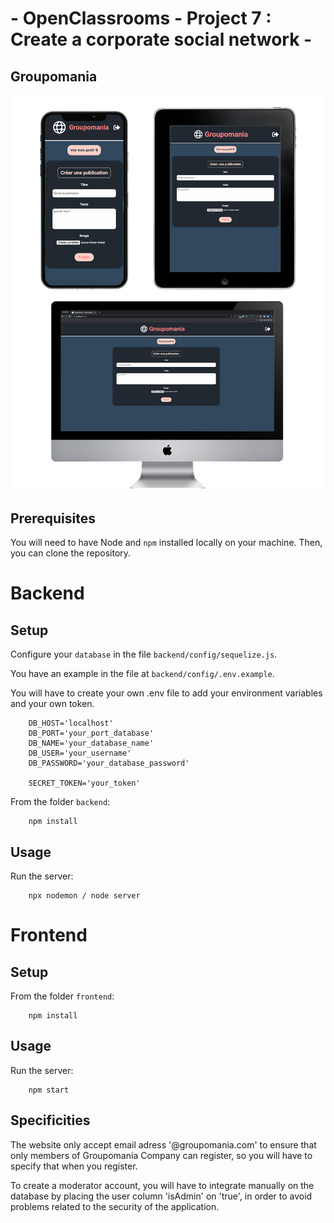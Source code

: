 # - OpenClassrooms - Project 7 : Create a corporate social network -

## Groupomania

![screenShot](./readme.png)


## Prerequisites

You will need to have Node and `npm` installed locally on your machine.
Then, you can clone the repository.


# Backend

## Setup

Configure your `database` in the file `backend/config/sequelize.js`.

You have an example in the file at `backend/config/.env.example`.

You will have to create your own .env file to add your environment variables and your own token.

```
    DB_HOST='localhost'
    DB_PORT='your_port_database'
    DB_NAME='your_database_name'
    DB_USER='your_username'
    DB_PASSWORD='your_database_password'

    SECRET_TOKEN='your_token'
```

From the folder `backend`:

```
    npm install
```

## Usage

Run the server:

```
    npx nodemon / node server
```


# Frontend

## Setup

From the folder `frontend`:

```
    npm install
```

## Usage

Run the server:

```
    npm start
```

## Specificities

The website only accept email adress '@groupomania.com' to ensure that only members of Groupomania Company can register, so you will have to specify that when you register.

To create a moderator account, you will have to integrate manually on the database by placing the user column 'isAdmin' on 'true', in order to avoid problems related to the security of the application.